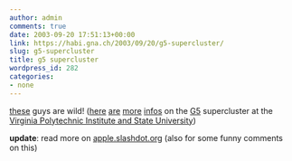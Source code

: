 ```yaml
---
author: admin
comments: true
date: 2003-09-20 17:51:13+00:00
link: https://habi.gna.ch/2003/09/20/g5-supercluster/
slug: g5-supercluster
title: g5 supercluster
wordpress_id: 282
categories:
- none
---
```


[these](http://www.chaosmint.com/mac/techclusterphotos/) guys are wild!
([here](http://www.chaosmint.com/mac/vt-supercomputer/) [are](http://www.macwelt.de/news/hardware/apple/22724/) [more](http://www.tecchannel.de/news/20030904/thema20030904-11755.html) [infos](https://habi.gna.ch/blog/archives/000050.html) on the [G5](https://apple.com/powermac/) supercluster at the [Virginia Polytechnic Institute and State University](http://www.vt.edu/))

**update**: read more on [apple.slashdot.org](http://apple.slashdot.org/apple/03/09/21/036254.shtml?tid=126&tid=137&tid=174&tid=181) (also for some funny comments on this)
